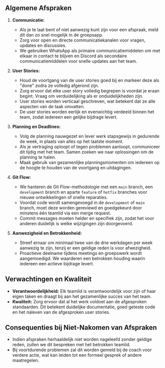 ## Algemene Afspraken

1. **Communicatie:**
    - Als je te laat bent of niet aanwezig kunt zijn voor een afspraak, meld dit dan zo snel mogelijk in de groepsapp.
    - Zorg voor open en directe communicatiekanalen voor vragen, updates en discussies.
    - We gebruiken WhatsApp als primaire communicatiemiddelen om met elkaar in contact te blijven en Discord als secondaire communicatiemiddelen voor snelle updates aan het team.

2. **User Stories:**
    - Houd de voortgang van de user stories goed bij en markeer deze als "done" zodra ze volledig afgerond zijn.
    - Zorg ervoor dat elke user story volledig begrepen is voordat je eraan begint. Vraag om verduidelijking als er onduidelijkheden zijn.
    - User stories worden verticaal geschreven, wat betekent dat ze alle aspecten van de taak omvatten.
    - De user stories worden eerlijk en evenwichtig verdeeld binnen het team, zodat iedereen een gelijke bijdrage levert.

3. **Planning en Deadlines:**
    - Volg de planning nauwgezet en lever werk stapsgewijs in gedurende de week, in plaats van alles op het laatste moment.
    - Als je vertraging oploopt of tegen problemen aanloopt, communiceer dit tijdig met het team. Samen zoeken we naar oplossingen om de planning te halen.
    - Maak gebruik van gezamenlijke planningsmomenten om iedereen op de hoogte te houden van de voortgang en uitdagingen.

4. **Git Flow:**
    - We hanteren de Git Flow-methodologie met een `main` branch, een `development` branch en aparte `feature` of `hotfix` branches voor nieuwe ontwikkelingen of snelle reparaties.
    - Voordat code wordt samengevoegd in de `development` of `main` branch, moet deze worden gereviewd en goedgekeurd door minstens één teamlid via een merge request.
    - Commit messages moeten helder en specifiek zijn, zodat het voor anderen duidelijk is welke wijzigingen zijn doorgevoerd.

5. **Aanwezigheid en Betrokkenheid:**
    - Streef ernaar om minimaal twee van de drie werkdagen per week aanwezig te zijn, tenzij er een geldige reden is voor afwezigheid.
    - Proactieve deelname tijdens meetings en groepswerk wordt aangemoedigd. We waarderen een betrokken houding waarin iedereen een actieve bijdrage levert.

## Verwachtingen en Kwaliteit

- **Verantwoordelijkheid:** Elk teamlid is verantwoordelijk voor zijn of haar eigen taken en draagt bij aan het gezamenlijke succes van het team.
- **Kwaliteit:** Zorg ervoor dat al het werk voldoet aan de afgesproken standaarden. Dit betekent duidelijke documentatie, goed geteste code en het naleven van de afgesproken user stories.

## Consequenties bij Niet-Nakomen van Afspraken

- Indien afspraken herhaaldelijk niet worden nageleefd zonder geldige reden, zullen we dit bespreken met het betrokken teamlid.
- Bij voortdurende problemen zal dit worden gemeld bij de coach voor verdere actie, wat kan leiden tot een formeel gesprek of andere maatregelen.